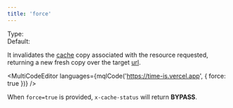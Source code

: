 ```yaml
---
title: 'force'
--- 
```


Type: <Type children='<boolean>'/><br/>
Default: <Type children='false'/>

It invalidates the [cache](/docs/api/basics/cache) copy associated with the resource requested, returning a new fresh copy over the target [url](/docs/api/parameters/url).

<MultiCodeEditor languages={mqlCode('https://time-is.vercel.app', { force: true })} />

When `force=true` is provided, `x-cache-status` will return **BYPASS**.
